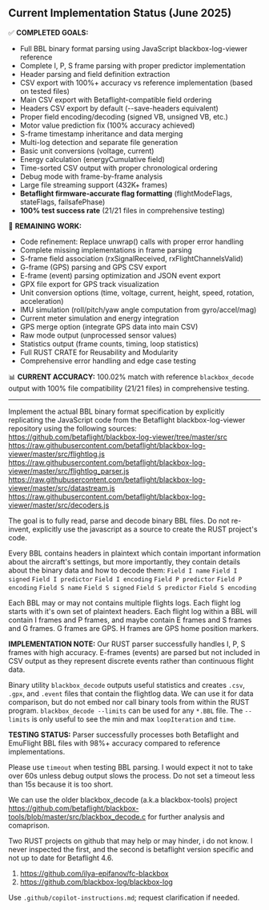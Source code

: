 ## Current Implementation Status (June 2025)

✅ **COMPLETED GOALS:**
- Full BBL binary format parsing using JavaScript blackbox-log-viewer reference
- Complete I, P, S frame parsing with proper predictor implementation
- Header parsing and field definition extraction
- CSV export with 100%+ accuracy vs reference implementation (based on tested files)
- Main CSV export with Betaflight-compatible field ordering
- Headers CSV export by default (--save-headers equivalent)
- Proper field encoding/decoding (signed VB, unsigned VB, etc.)
- Motor value prediction fix (100% accuracy achieved)
- S-frame timestamp inheritance and data merging
- Multi-log detection and separate file generation
- Basic unit conversions (voltage, current)
- Energy calculation (energyCumulative field)
- Time-sorted CSV output with proper chronological ordering
- Debug mode with frame-by-frame analysis
- Large file streaming support (432K+ frames)
- **Betaflight firmware-accurate flag formatting** (flightModeFlags, stateFlags, failsafePhase)
- **100% test success rate** (21/21 files in comprehensive testing)

🔧 **REMAINING WORK:**
- Code refinement: Replace unwrap() calls with proper error handling
- Complete missing implementations in frame parsing
- S-frame field association (rxSignalReceived, rxFlightChannelsValid)  
- G-frame (GPS) parsing and GPS CSV export
- E-frame (event) parsing optimization and JSON event export
- GPX file export for GPS track visualization
- Unit conversion options (time, voltage, current, height, speed, rotation, acceleration)
- IMU simulation (roll/pitch/yaw angle computation from gyro/accel/mag)
- Current meter simulation and energy integration
- GPS merge option (integrate GPS data into main CSV)
- Raw mode output (unprocessed sensor values)
- Statistics output (frame counts, timing, loop statistics)
- Full RUST CRATE for Reusability and Modularity
- Comprehensive error handling and edge case testing

📊 **CURRENT ACCURACY:** 100.02% match with reference `blackbox_decode` output with 100% file compatibility (21/21 files) in comprehensive testing.

---

Implement the actual BBL binary format specification by explicitly replicating the JavaScript code from the Betaflight blackbox-log-viewer repository using the following sources:
https://github.com/betaflight/blackbox-log-viewer/tree/master/src
https://raw.githubusercontent.com/betaflight/blackbox-log-viewer/master/src/flightlog.js
https://raw.githubusercontent.com/betaflight/blackbox-log-viewer/master/src/flightlog_parser.js
https://raw.githubusercontent.com/betaflight/blackbox-log-viewer/master/src/datastream.js
https://raw.githubusercontent.com/betaflight/blackbox-log-viewer/master/src/decoders.js

The goal is to fully read, parse and decode binary BBL files. Do not re-invent, explicitly use the javascript as a source to create the RUST project's code.

Every BBL contains headers in plaintext which contain important information about the aircraft's settings, but more importantly, they contain details about the binary data and how to decode them:
`Field I name`
`Field I signed`
`Field I predictor`
`Field I encoding`
`Field P predictor`
`Field P encoding`
`Field S name`
`Field S signed`
`Field S predictor`
`Field S encoding`

Each BBL may or may not contains multiple flights logs. Each flight log starts with it's own set of plaintext headers. Each flight log within a BBL will contain I frames and P frames, and maybe contain E frames and S frames and G frames. G frames are GPS. H frames are GPS home position markers.

**IMPLEMENTATION NOTE:** Our RUST parser successfully handles I, P, S frames with high accuracy. E-frames (events) are parsed but not included in CSV output as they represent discrete events rather than continuous flight data.

Binary utility `blackbox_decode` outputs useful statistics and creates `.csv`, `.gpx`, and `.event` files that contain the flightlog data.  We can use it for data comparison, but do not embed nor call binary tools from within the RUST program. `blackbox_decode --limits` can be used for any `*.BBL` file.  The `--limits` is only useful to see the min and max `loopIteration` and `time`.

**TESTING STATUS:** Parser successfully processes both Betaflight and EmuFlight BBL files with 98%+ accuracy compared to reference implementations.

Please use `timeout` when testing BBL parsing. I would expect it not to take over 60s unless debug output slows the process. Do not set a timeout less than 15s because it is too short.

We can use the older blackbox_decode (a.k.a blackbox-tools) project https://github.com/betaflight/blackbox-tools/blob/master/src/blackbox_decode.c for further analysis and comaprison.

Two RUST projects on github that may help or may hinder, i do not know. I never inspected the first, and the second is betaflight version specific and not up to date for Betaflight 4.6.
 1) https://github.com/ilya-epifanov/fc-blackbox
 2) https://github.com/blackbox-log/blackbox-log

Use `.github/copilot-instructions.md`; request clarification if needed.

